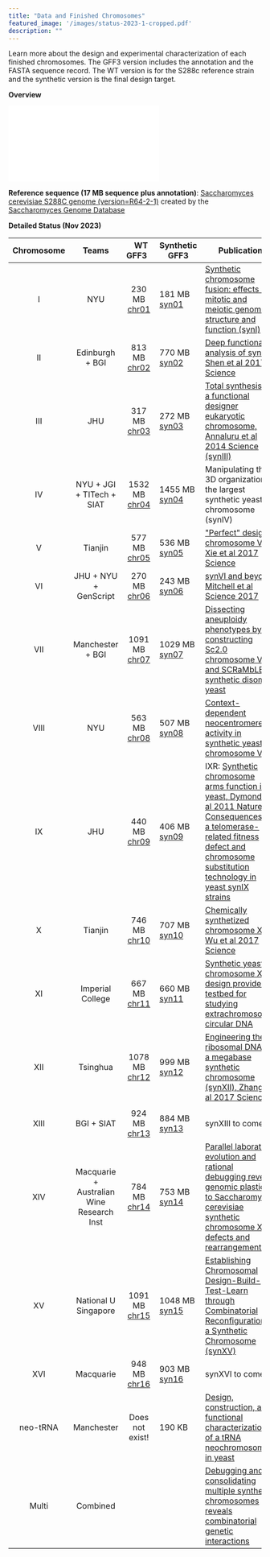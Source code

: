 ```yaml
---
title: "Data and Finished Chromosomes"
featured_image: '/images/status-2023-1-cropped.pdf'
description: ""
---
```


Learn more about the design and experimental characterization of each finished
chromosomes. The GFF3 version includes the annotation and the FASTA
sequence record. The WT version is for the S288c reference strain and
the synthetic version is the final design target.

**Overview**

![status](/images/status-2023-1-cropped.pdf)

**Reference sequence (17 MB sequence plus annotation)**: [Saccharomyces cerevisiae S288C genome (version=R64-2-1)](/gff3/saccharomyces_cerevisiae.gff) created by the [Saccharomyces Genome Database](http://www.yeastgenome.org/)

**Detailed Status (Nov 2023)**

| Chromosome |   Teams    | &nbsp;&nbsp;WT GFF3&nbsp;&nbsp; | Synthetic GFF3 |  Publication |  
| :-----------:  | :-------:    |  :---------------:     | --------  |  --------- |  
|      I           |    NYU      |    230 MB  [chr01](/gff3/yeast_chr01_0_00.gff)              | 181 MB  [syn01](/gff3/yeast_chr01_3_26.gff)        |     [Synthetic chromosome fusion: effects on mitotic and meiotic genome structure and function (synI)](https://www.cell.com/cell-genomics/fulltext/S2666-979X(23)00274-4)     |  
|      II           |    Edinburgh + BGI      |    813 MB  [chr02](/gff3/yeast_chr02_0_00.gff)      | 770 MB   [syn02](/gff3/yeast_chr02_3_27.gff)        |        [Deep functional analysis of synII, Shen et al 2017 Science](https://www.science.org/doi/full/10.1126/science.aaf4791)    |  
|      III           |    JHU      |    317 MB [chr03](/gff3/yeast_chr03_0_00.gff)                   | 272 MB  [syn03](/gff3/yeast_chr03_3_41.gff)          |        [Total synthesis of a functional designer eukaryotic chromosome, Annaluru et al 2014 Science (synIII)](https://www.science.org/doi/full/10.1126/science.1249252)    |  
|      IV           |    NYU + JGI + TITech + SIAT     |    1532 MB   [chr04](/gff3/yeast_chr04_0_00.gff)                     | 1455 MB [syn04](/gff3/yeast_chr04_3_72.gff)           |        Manipulating the 3D organization of the largest synthetic yeast chromosome (synIV)    |  
|      V           |    Tianjin      |    577 MB    [chr05](/gff3/yeast_chr05_0_00.gff)                    | 536 MB  [syn05](/gff3/yeast_chr05_3_44.gff)          |        ["Perfect" designer chromosome V, Xie et al 2017 Science](https://www.science.org/doi/full/10.1126/science.aaf4704)    |  
|      VI           |    JHU + NYU + GenScript     |    270 MB   [chr06](/gff3/yeast_chr06_0_00.gff)                     | 243 MB   [syn06](/gff3/yeast_chr06_3_28.gff)         |        [synVI and beyond, Mitchell et al Science 2017](https://www.science.org/doi/full/10.1126/science.aaf4831)     |  
|      VII           |    Manchester + BGI      |    1091 MB    [chr07](/gff3/yeast_chr07_0_00.gff)                    | 1029 MB  [syn07](/gff3/yeast_chr07_3_61.gff)          |        [Dissecting aneuploidy phenotypes by constructing Sc2.0 chromosome VII and SCRaMbLEing synthetic disomic yeast](https://www.cell.com/cell-genomics/fulltext/S2666-979X(23)00147-7)    |  
|      VIII           |    NYU      |    563 MB    [chr08](/gff3/yeast_chr08_0_00.gff)                    | 507 MB   [syn08](/gff3/yeast_chr08_3_36.gff)         |       [Context-dependent neocentromere activity in synthetic yeast chromosome VIII](https://www.cell.com/cell-genomics/fulltext/S2666-979X(23)00272-0)   |  
|      IX           |    JHU      |    440 MB       [chr09](/gff3/yeast_chr09_0_00.gff)                 | 406 MB   [syn09](/gff3/yeast_chr09_3_55.gff)         |        IXR: [Synthetic chromosome arms function in yeast, Dymond et al 2011 Nature](https://www.nature.com/articles/nature10403) IX: [Consequences of a telomerase-related fitness defect and chromosome substitution technology in yeast synIX strains](https://www.cell.com/cell-genomics/fulltext/S2666-979X(23)00245-8)   |  
|      X           |    Tianjin      |    746 MB    [chr10](/gff3/yeast_chr10_0_00.gff)                    | 707 MB  [syn10](/gff3/yeast_chr10_3_42.gff)          |        [Chemically synthetized chromosome X, Wu et al 2017 Science](https://www.science.org/doi/full/10.1126/science.aaf4706)    |  
|      XI           |    Imperial College      |    667 MB   [chr11](/gff3/yeast_chr11_0_00.gff)                     | 660 MB  [syn11](/gff3/yeast_chr11_3_39.gff)          |       [Synthetic yeast chromosome XI design provides a testbed for studying extrachromosomal circular DNA](https://www.cell.com/cell-genomics/fulltext/S2666-979X(23)00244-6)    |  
|      XII           |    Tsinghua      |    1078 MB    [chr12](/gff3/yeast_chr12_0_00.gff)                    | 999 MB   [syn12](/gff3/yeast_chr12_3_41.gff)         |         [Engineering the ribosomal DNA in a megabase synthetic chromosome (synXII), Zhang et al 2017 Science](https://www.science.org/doi/full/10.1126/science.aaf3981)
    |  
|      XIII           |    BGI + SIAT     |    924 MB   [chr13](/gff3/yeast_chr13_0_00.gff)                     | 884 MB    [syn13](/gff3/yeast_chr13_3_44.gff)        |        synXIII to come    |  
|      XIV           |    Macquarie + Australian Wine Research Inst      |    784 MB  [chr14](/gff3/yeast_chr14_0_00.gff)          | 753 MB   [syn14](/gff3/yeast_chr14_3_30.gff)         |      [Parallel laboratory evolution and rational debugging reveal genomic plasticity to Saccharomyces cerevisiae synthetic chromosome XIV defects and rearrangements](https://www.cell.com/cell-genomics/fulltext/S2666-979X(23)00176-3)     |  
|      XV           |    National U Singapore      |    1091 MB    [chr15](/gff3/yeast_chr15_0_00.gff)                    | 1048 MB   [syn15](/gff3/yeast_chr15_3_46.gff)    |        [Establishing Chromosomal Design-Build-Test-Learn through Combinatorial Reconfiguration of a Synthetic Chromosome (synXV)](https://www.cell.com/cell-genomics/fulltext/S2666-979X(23)00270-7)    |  
|      XVI           |    Macquarie      |    948 MB   [chr16](/gff3/yeast_chr16_0_00.gff)          | 903 MB  [syn16](/gff3/yeast_chr16_3_44.gff)      |        synXVI to come    |  
|      neo-tRNA  |       Manchester      |        Does not exist!           |        190 KB         |     [Design, construction, and functional characterization of a tRNA neochromosome in yeast](https://www.cell.com/cell/fulltext/S0092-8674(23)01130-3)         |  
|      Multi  |       Combined      |                            |                 |       [Debugging and consolidating multiple synthetic chromosomes reveals combinatorial genetic interactions](https://www.cell.com/cell/fulltext/S0092-8674(23)01079-6)           |  


